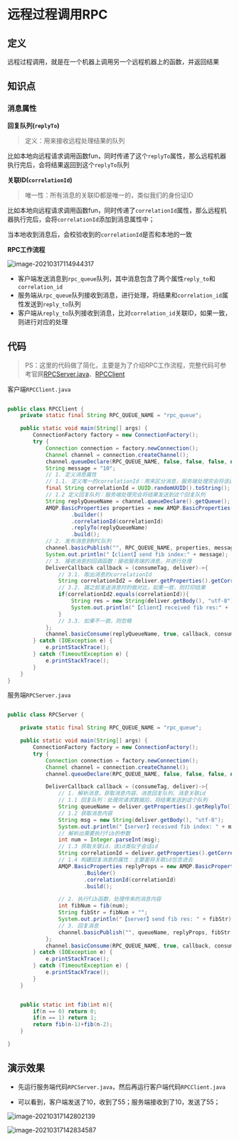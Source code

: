 # 远程过程调用RPC

## 定义

远程过程调用，就是在一个机器上调用另一个远程机器上的函数，并返回结果

## 知识点

### 消息属性

**回复队列(`replyTo`)**

>  定义：用来接收远程处理结果的队列

比如本地向远程请求调用函数fun，同时传递了这个`replyTo`属性，那么远程机器执行完后，会将结果返回到这个`replyTo`队列

**关联ID(`correlationId`)**

> 唯一性：所有消息的关联ID都是唯一的，类似我们的身份证ID

比如本地向远程请求调用函数fun，同时传递了`correlationId`属性，那么远程机器执行完后，会将`correlationId`添加到消息属性中；

当本地收到消息后，会校验收到的`correlationId`是否和本地的一致

**RPC工作流程**

![image-20210317114944317](https://i.loli.net/2021/03/17/1HCfgrD8eu5K93c.png)

- 客户端发送消息到`rpc_queue`队列，其中消息包含了两个属性`reply_to`和`correlation_id`
- 服务端从`rpc_queue`队列接收到消息，进行处理，将结果和`correlation_id`属性发送到`reply_to`队列
- 客户端从`reply_to`队列接收到消息，比对`correlation_id`关联ID，如果一致，则进行对应的处理

## 代码

> PS：这里的代码做了简化，主要是为了介绍RPC工作流程，完整代码可参考官网[RPCServer.java](https://github.com/rabbitmq/rabbitmq-tutorials/blob/master/java/RPCServer.java)、[RPCClient](https://github.com/rabbitmq/rabbitmq-tutorials/blob/master/java/RPCClient.java)

客户端`RPCClient.java`

```java

public class RPCClient {
    private static final String RPC_QUEUE_NAME = "rpc_queue";

    public static void main(String[] args) {
        ConnectionFactory factory = new ConnectionFactory();
        try {
            Connection connection = factory.newConnection();
            Channel channel = connection.createChannel();
            channel.queueDeclare(RPC_QUEUE_NAME, false, false, false, null);
            String message = "10";
            // 1. 定义消息属性
            // 1.1. 定义唯一的correlationId：用来区分消息，服务端处理完会将该id包含到消息属性中
            final String correlationId = UUID.randomUUID().toString();
            // 1.2 定义回复队列：服务端处理完会将结果发送到这个回复队列
            String replyQueueName = channel.queueDeclare().getQueue();
            AMQP.BasicProperties properties = new AMQP.BasicProperties()
                    .builder()
                    .correlationId(correlationId)
                    .replyTo(replyQueueName)
                    .build();
            // 2. 发布消息到RPC队列
            channel.basicPublish("", RPC_QUEUE_NAME, properties, message.getBytes());
            System.out.println("【client】send fib index:" + message);
            // 3. 接收消息的回调函数：接收服务端的消息，并进行处理
            DeliverCallback callback = (consumeTag, deliver)->{
                // 3.1. 取出消息的correlationId
                String correlationId2 = deliver.getProperties().getCorrelationId();
                // 3.2. 跟之前发送消息时的做对比，如果一致，则打印结果
                if(correlationId2.equals(correlationId)){
                    String res = new String(deliver.getBody(), "utf-8");
                    System.out.println("【client】received fib res:" + res);
                }
                // 3.3. 如果不一致，则忽略
            };
            channel.basicConsume(replyQueueName, true, callback, consumeTag->{});
        } catch (IOException e) {
            e.printStackTrace();
        } catch (TimeoutException e) {
            e.printStackTrace();
        }
    }
}

```

服务端`RPCServer.java`

```java

public class RPCServer {

    private static final String RPC_QUEUE_NAME = "rpc_queue";

    public static void main(String[] args) {
        ConnectionFactory factory = new ConnectionFactory();
        try {
            Connection connection = factory.newConnection();
            Channel channel = connection.createChannel();
            channel.queueDeclare(RPC_QUEUE_NAME, false, false, false, null);

            DeliverCallback callback = (consumeTag, deliver)->{
                // 1. 解析消息，获取消息内容、消息回复队列、消息关联id
                // 1.1 回复队列：处理完请求数据后，将结果发送到这个队列
                String queueName = deliver.getProperties().getReplyTo();
                // 1.2 获取消息内容
                String msg = new String(deliver.getBody(), "utf-8");
                System.out.println("【server】received fib index: " + msg);
                // 解析出需要执行fib的参数
                int num = Integer.parseInt(msg);
                // 1.3 获取关联id，该id类似于会话id
                String correlationId = deliver.getProperties().getCorrelationId();
                // 1.4 构建回复消息的属性：主要是将关联id包含进去
                AMQP.BasicProperties replyProps = new AMQP.BasicProperties
                        .Builder()
                        .correlationId(correlationId)
                        .build();

                // 2. 执行fib函数，处理传来的消息内容
                int fibNum = fib(num);
                String fibStr = fibNum + "";
                System.out.println("【server】send fib res: " + fibStr);
                // 3. 回复消息
                channel.basicPublish("", queueName, replyProps, fibStr.getBytes("utf-8"));
            };
            channel.basicConsume(RPC_QUEUE_NAME, true, callback, consumeTag->{});
        } catch (IOException e) {
            e.printStackTrace();
        } catch (TimeoutException e) {
            e.printStackTrace();
        }
    }


    public static int fib(int n){
        if(n == 0) return 0;
        if(n == 1) return 1;
        return fib(n-1)+fib(n-2);
    }

}

```

## 演示效果

- 先运行服务端代码`RPCServer.java`，然后再运行客户端代码`RPCClient.java`

- 可以看到，客户端发送了10，收到了55；服务端接收到了10，发送了55；


![image-20210317142802139](https://i.loli.net/2021/03/17/1F2XdNul6OB5AGx.png)

![image-20210317142834587](https://i.loli.net/2021/03/17/6yUsuCf7eNt4cEQ.png)